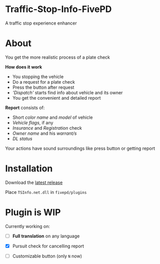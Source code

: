 # Traffic-Stop-Info-FivePD
A traffic stop experience enhancer  

# About
You get the more realistic process of a plate check

**How does it work**
- You stopping the vehicle
- Do a request for a plate check
- Press the button after request
- *'Dispatch'* starts find info about vehicle and its owner
- You get the convenient and detailed report

**Report** consists of:
- Short *color name* and *model* of vehicle
- *Vehicle flags*, if any
- *Insurance* and *Registration* check
- *Owner name* and his *warrant/s*
- *DL status*

Your actions have sound surroundings like press button or getting report

# Installation
Download the [latest release](https://github.com/DR099H/Traffic-Stop-Info-FivePD/releases)

Place `TSInfo.net.dll` in `fivepd/plugins`

# Plugin is WIP
Currently working on:
- [ ] **Full translation** on any language

- [x] Pursuit check for cancelling report

- [ ] Customizable button (only `N` now)
